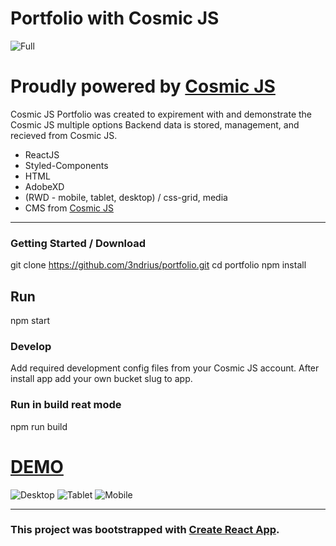 # Portfolio with Cosmic JS

![Full](https://github.com/3ndrius/portfolio/blob/master/public/4.jpg?raw=true)

# Proudly powered by [Cosmic JS](https://cosmicjs.com/)
Cosmic JS
Portfolio was created to expirement with and demonstrate the Cosmic JS multiple options Backend data is stored, management, and recieved from Cosmic JS.

- ReactJS
- Styled-Components
- HTML
- AdobeXD
- (RWD - mobile, tablet, desktop) / css-grid, media 
- CMS from [Cosmic JS](https://cosmicjs.com/)

<hr/>

### Getting Started / Download
git clone https://github.com/3ndrius/portfolio.git
cd portfolio
npm install
## Run
npm start

### Develop
Add required development config files from your Cosmic JS account.
After install app add your own bucket slug to app.

### Run in build reat mode
npm run build


# [DEMO](https://portfolio-cosmic.netlify.com/)
![Desktop](https://github.com/3ndrius/portfolio/blob/master/public/5.jpg?raw=true)
![Tablet](https://github.com/3ndrius/portfolio/blob/master/public/6.jpg?raw=true)
![Mobile](https://github.com/3ndrius/portfolio/blob/master/public/1.jpg?raw=true)

<hr/>

### This project was bootstrapped with [Create React App](https://github.com/facebook/create-react-app).




